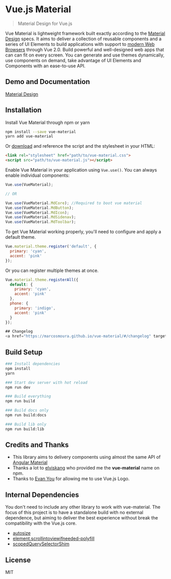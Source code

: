 # Vue.js Material

> Material Design for Vue.js

Vue Material is lightweight framework built exactly according to the <a href="http://material.google.com" target="_blank">Material Design</a> specs. It aims to deliver a collection of reusable components and a series of UI Elements to build applications with support to <a href="https://saucelabs.com/u/vuejs" target="_blank">modern Web Browsers</a> through Vue 2.0. Build powerful and well-designed web apps that can can fit on every screen. You can generate and use themes dynamically, use components on demand, take advantage of UI Elements and Components with an ease-to-use API.

## Demo and Documentation
<a href="https://marcosmoura.github.io/vue-material/" target="_blank">Material Design</a>

## Installation

Install Vue Material through npm or yarn
``` bash
npm install --save vue-material
yarn add vue-material
```

Or <a href="https://github.com/marcosmoura/vue-material/archive/master.zip" target="_blank" rel="noopener">download</a> and reference the script and the stylesheet in your HTML:

``` html
<link rel="stylesheet" href="path/to/vue-material.css">
<script src="path/to/vue-material.js"></script>
```

Enable Vue Material in your application using ```Vue.use()```. You can always enable individual components:
``` javascript
Vue.use(VueMaterial);

// OR

Vue.use(VueMaterial.MdCore); //Required to boot vue material
Vue.use(VueMaterial.MdButton);
Vue.use(VueMaterial.MdIcon);
Vue.use(VueMaterial.MdSidenav);
Vue.use(VueMaterial.MdToolbar);
```

To get Vue Material working properly, you'll need to configure and apply a default theme.

``` javascript
Vue.material.theme.register('default', {
  primary: 'cyan',
  accent: 'pink'
});
```

Or you can register multiple themes at once.

``` javascript
Vue.material.theme.registerAll({
  default: {
    primary: 'cyan',
    accent: 'pink'
  },
  phone: {
    primary: 'indigo',
    accent: 'pink'
  }
});

## Changelog
<a href="https://marcosmoura.github.io/vue-material/#/changelog" target="_blank">Link</a>
```

## Build Setup

``` bash
### Install dependencies
npm install
yarn

### Start dev server with hot reload
npm run dev

### Build everything
npm run build

### Build docs only
npm run build:docs

### Build lib only
npm run build:lib
```

## Credits and Thanks
* This library aims to delivery components using almost the same API of <a href="https://material.angularjs.org/latest/" target="_blank">Angular Material</a>
* Thanks a lot to <a href="https://github.com/elviskang" target="_blank">elviskang</a> who provided me the **vue-material** name on npm.
* Thanks to <a href="https://github.com/yyx990803" target="_blank">Evan You</a> for allowing me to use Vue.js Logo.

## Internal Dependencies 
You don't need to include any other library to work with vue-material. The focus of this project is to have a standalone build with no external dependence, but aiming to deliver the best experience without break the compatibility with the Vue.js core.
* <a href="http://www.jacklmoore.com/autosize/" target="_blank">autosize</a>
* <a href="https://www.npmjs.com/package/element.scrollintoviewifneeded-polyfill" target="_blank">element.scrollintoviewifneeded-polyfill</a>
* <a href="https://github.com/lazd/scopedQuerySelectorShim" target="_blank">scopedQuerySelectorShim</a>

## License 
MIT
